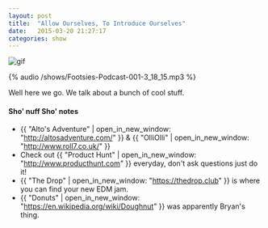 ```yaml
---
layout: post
title:  "Allow Ourselves, To Introduce Ourselves"
date:   2015-03-20 21:27:17
categories: show
---
```

![gif](/images/podcast-001.gif)

{% audio /shows/Footsies-Podcast-001-3_18_15.mp3 %}

Well here we go. We talk about a bunch of cool stuff.

#### Sho' nuff Sho' notes
* {{ "Alto's Adventure" | open_in_new_window: "http://altosadventure.com/" }} & {{ "OlliOlli" | open_in_new_window: "http://www.roll7.co.uk/" }}
* Check out {{ "Product Hunt" | open_in_new_window: "http://www.producthunt.com" }} everyday, don't ask questions just do it! 
* {{ "The Drop" | open_in_new_window: "https://thedrop.club" }} is where you can find your new EDM jam.
* {{ "Donuts" | open_in_new_window: "https://en.wikipedia.org/wiki/Doughnut" }} was apparently Bryan's thing.

